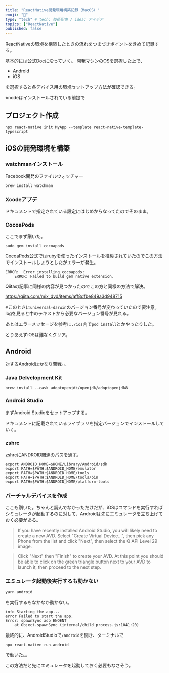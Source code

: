 ```yaml
---
title: "ReactNative開発環境構築記録（MacOS）"
emoji: "👻"
type: "tech" # tech: 技術記事 / idea: アイデア
topics: ["ReactNative"]
published: false
---
```


ReactNativeの環境を構築したときの流れをつまづきポイントを含めて記録する。

基本的には[公式Doc](https://reactnative.dev/docs/environment-setup)に沿っていく。
開発マシンのOSを選択した上で、

- Android
- iOS

を選択すると各デバイス用の環境セットアップ方法が確認できる。

※nodeはインストールされている前提で

## プロジェクト作成
```
npx react-native init MyApp --template react-native-template-typescript
```

## iOSの開発環境を構築
### watchmanインストール
Facebook開発のファイルウォッチャー

```
brew install watchman
```

### Xcodeアプデ
ドキュメントで指定されている設定にはじめからなってたのでそのまま。

### CocoaPods
ここでまず躓いた。
```
sudo gem install cocoapods
```

[CocoaPods公式](https://cocoapods.org/)ではrubyを使ったインストールを推奨されていたのでこの方法でインストールしょうとしたがエラーが発生。

```
ERROR:  Error installing cocoapods:
    ERROR: Failed to build gem native extension.
```

Qiitaの記事に同様の内容が見つかったのでこの方と同様の方法で解決。

https://qiita.com/mix_dvd/items/aff8dfbe849a3d948715

※このときに`universal-darwin`のバージョン番号が変わっていたので要注意。
logを見ると中のテキストから必要なバージョン番号が見れる。

あとはエラーメッセージを参考に`./ios`内で`pod install`とかやったりした。

とりあえずiOSは難なくクリア。


## Android
対するAndroidはかなり苦戦。。

### Java Delvelopment Kit
```
brew install --cask adoptopenjdk/openjdk/adoptopenjdk8
```

### Android Studio
まずAndroid Studioをセットアップする。

ドキュメントに記載されているライブラリを指定バージョンでインストールしていく。


### zshrc
zshrcにANDROID関連のパスを通す。

```
export ANDROID_HOME=$HOME/Library/Android/sdk
export PATH=$PATH:$ANDROID_HOME/emulator
export PATH=$PATH:$ANDROID_HOME/tools
export PATH=$PATH:$ANDROID_HOME/tools/bin
export PATH=$PATH:$ANDROID_HOME/platform-tools
```

### バーチャルデバイスを作成
ここも躓いた。ちゃんと読んでなかっただけだが、iOSはコマンドを実行すればシミュレータが起動するのに対して、Androidは先にエミュレータを立ち上げておく必要がある。

>If you have recently installed Android Studio, you will likely need to create a new AVD. Select "Create Virtual Device...", then pick any Phone from the list and click "Next", then select the Q API Level 29 image.

>Click "Next" then "Finish" to create your AVD. At this point you should be able to click on the green triangle button next to your AVD to launch it, then proceed to the next step.


### エミュレータ起動後実行するも動かない
```
yarn android
```

を実行するもなかなか動かない。

```
info Starting the app...
error Failed to start the app.
Error: spawnSync adb ENOENT
    at Object.spawnSync (internal/child_process.js:1041:20)
```

最終的に、AndroidStudioで`/android`を開き、ターミナルで
```
npx react-native run-android
```

で動いた。。

この方法だと先にエミュレータを起動しておく必要もなさそう。
